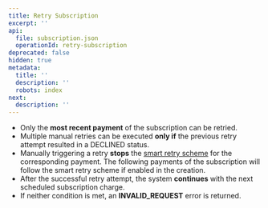 ```yaml
---
title: Retry Subscription
excerpt: ''
api:
  file: subscription.json
  operationId: retry-subscription
deprecated: false
hidden: true
metadata:
  title: ''
  description: ''
  robots: index
next:
  description: ''
---
```

- Only the **most recent payment** of the subscription can be retried.
- Multiple manual retries can be executed **only if** the previous retry attempt resulted in a DECLINED status.
- Manually triggering a retry **stops** the [smart retry scheme](doc:retries) for the corresponding payment. The following payments of the subscription will follow the smart retry scheme if enabled in the creation. 
- After the successful retry attempt, the system **continues** with the next scheduled subscription charge.
- If neither condition is met, an **INVALID_REQUEST** error is returned.